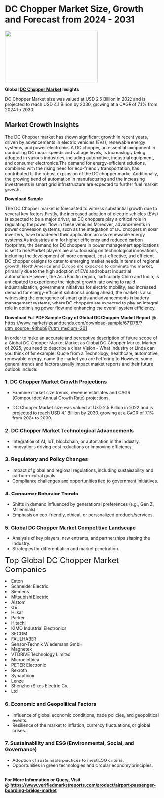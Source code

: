 <H1>DC Chopper Market Size, Growth and Forecast from 2024 - 2031</H1><img class="aligncenter size-medium wp-image-584254" src="https://thirdeyenews.in/wp-content/uploads/2024/09/Global-Market-Research-300x168.jpeg" alt="" width="300" height="168" /><p><strong>Global&nbsp;<a href="https://www.marketsizeandtrends.com/download-sample/671078/?utm_source=Github8j?utm_medium=201">DC Chopper Market</a> Insights</strong></p><p>DC Chopper Market size was valued at USD 2.5 Billion in 2022 and is projected to reach USD 4.1 Billion by 2030, growing at a CAGR of 7.1% from 2024 to 2030.</p><p><h2>Market Growth Insights</h2> <p>The DC Chopper market has shown significant growth in recent years, driven by advancements in electric vehicles (EVs), renewable energy systems, and power electronics.A DC chopper, an essential component in controlling DC motor speeds and voltage levels, is increasingly being adopted in various industries, including automotive, industrial equipment, and consumer electronics.The demand for energy-efficient solutions, combined with the rising need for eco-friendly transportation, has contributed to the robust expansion of the DC chopper market.Additionally, the growing trend of automation in manufacturing and the increasing investments in smart grid infrastructure are expected to further fuel market growth.</p> <p><strong>Download Sample</strong></p> <p>The DC Chopper market is forecasted to witness substantial growth due to several key factors.Firstly, the increased adoption of electric vehicles (EVs) is expected to be a major driver, as DC choppers play a critical role in regulating the power flow in these vehicles.Moreover, advancements in power conversion systems, such as the integration of DC choppers in solar inverters, have broadened their application across renewable energy systems.As industries aim for higher efficiency and reduced carbon footprints, the demand for DC choppers in power management applications is set to rise.Market players are also focusing on technological innovations, including the development of more compact, cost-effective, and efficient DC chopper designs to cater to emerging market needs.In terms of regional growth, North America and Europe are expected to dominate the market, primarily due to the high adoption of EVs and robust industrial automation.However, the Asia Pacific region, particularly China and India, is anticipated to experience the highest growth rate owing to rapid industrialization, government initiatives for electric mobility, and increased demand for energy-efficient solutions.Looking ahead, the market is also witnessing the emergence of smart grids and advancements in battery management systems, where DC choppers are expected to play an integral role in optimizing power flow and enhancing the overall system efficiency.<p><span class=""><strong>Download Full PDF Sample Copy of Global DC Chopper Market Report</strong> @ <a href="https://www.marketsizeandtrends.com/download-sample/671078/?utm_source=Github8j?utm_medium=201" target="_blank">https://www.marketsizeandtrends.com/download-sample/671078/?utm_source=Github8j?utm_medium=201</a></span></p><p>In order to make an accurate and perceptive description of future scope of a Global&nbsp;DC Chopper Market Market as Global&nbsp;DC Chopper Market Market of 2025, you need to describe a clear Vision &ndash; What Industry or Linda can you think of for example: Quote from a Technology, healthcare, automotive, renewable energy, name the market you are Reffering to.However, some general trends and factors usually impact market reports and their future outlook include:</p><h3>1.&nbsp;<strong>DC Chopper Market Growth Projections</strong></h3><ul><li>Examine market size trends, revenue estimates and CAGR (Compounded Annual Growth Rate) projections.</li><li><p>DC Chopper Market size was valued at USD 2.5 Billion in 2022 and is projected to reach USD 4.1 Billion by 2030, growing at a CAGR of 7.1% from 2024 to 2030.</p></li></ul><h3>2.&nbsp;<strong>DC Chopper Market Technological Advancements</strong></h3><ul><li>Integration of AI, IoT, blockchain, or automation in the industry.</li><li>Innovations driving cost reductions or improving efficiency.</li></ul><h3>3.&nbsp;<strong>Regulatory and Policy Changes</strong></h3><ul><li>Impact of global and regional regulations, including sustainability and carbon-neutral goals.</li><li>Compliance challenges and opportunities tied to government initiatives.</li></ul><h3>4.&nbsp;<strong>Consumer Behavior Trends</strong></h3><ul><li>Shifts in demand influenced by generational preferences (e.g., Gen Z, Millennials).</li><li>Emphasis on eco-friendly, ethical, or personalized products/services.</li></ul><h3>5.&nbsp;<strong>Global DC Chopper Market Competitive Landscape</strong></h3><ul><li>Analysis of key players, new entrants, and partnerships shaping the industry.</li><li>Strategies for differentiation and market penetration.</li></ul><p data-pm-slice="1 1 []"><span style="color: inherit; font-family: inherit; font-size: 25px;">Top Global DC Chopper Market Companies</span></p><div class="" data-test-id=""><p><li>Eaton</li><li> Schneider Electric</li><li> Siemens</li><li> Mitsubishi Electric</li><li> Alstom</li><li> GE</li><li> Hilkar</li><li> Parker</li><li> Hitachi</li><li> KIMO Industrial Electronics</li><li> SECOM</li><li> FAULHABER</li><li> Sensor-Technik Wiedemann GmbH</li><li> Magnetek</li><li> VTDRIVE Technology Limited</li><li> Microelettrica</li><li> PETER Electronic</li><li> Rexroth</li><li> Synapticon</li><li> Lenze</li><li> Shenzhen Sikes Electric Co.</li><li> Ltd</li></p></div><h3>6.&nbsp;<strong>Economic and Geopolitical Factors</strong></h3><ul><li>Influence of global economic conditions, trade policies, and geopolitical events.</li><li>Resilience of the market to inflation, currency fluctuations, or global crises.</li></ul><h3>7.&nbsp;<strong>Sustainability and ESG (Environmental, Social, and Governance)</strong></h3><ul><li>Adoption of sustainable practices to meet ESG criteria.</li><li>Opportunities in green technologies and circular economy principles.</li></ul><h2><strong style="font-size: 14px;">For More Information or Query, Visit @&nbsp;</strong><a style="background-color: #ffffff; font-size: 14px;" href="https://www.marketsizeandtrends.com/report/dc-chopper-market/" target="_blank">https://www.verifiedmarketreports.com/product/airport-passenger-boarding-bridge-market</a></h2>